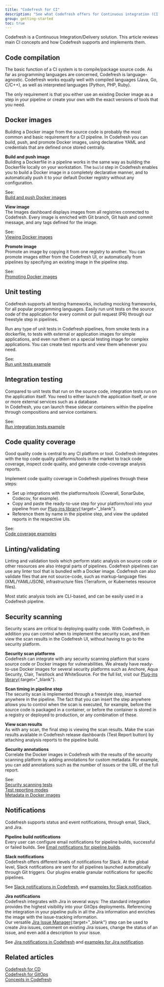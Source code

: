 ```yaml
---
title: "Codefresh for CI"
description: "See what Codefresh offers for Continuous integration (CI) with pipelines"
group: getting-started
toc: true
---
```


<!--Focus on: 
Building Docker images
Compiling code
Running unit tests
Running integration tests
Security scans
Code quality  -->

Codefresh is a Continuous Integration/Delivery solution. This article reviews main CI concepts and how Codefresh supports and implements them.



## Code compilation

The basic function of a CI system is to compile/package source code. As far as programming languages are concerned, Codefresh is language-agnostic. Codefresh works equally well with compiled languages (Java, Go, C/C++), as well as interpreted languages (Python, PHP, Ruby).

The only requirement is that you either use an existing Docker image as a step in your pipeline or create your own with the exact versions of tools that you need.

## Docker images
Building a Docker image from the source code is probably the most common and  basic requirement for a CI pipeline. In Codefresh you can build, push, and promote Docker images, using declarative YAML and credentials that are defined once stored centrally.

**Build and push image**  
Building a Dockerfile in a pipeline works in the same way as building the Dockerfile locally on your workstation. The `build` step in Codefresh enables you to build a Docker image in a completely declarative manner, and to automatically push it to your default Docker registry without any configuration.  

See:    
[Build and push Docker images]({{site.baseurl}}/docs/example-catalog/ci-examples/build-and-push-an-image/)  


**View image**  
The Images dashboard displays images from all registries connected to Codefresh. Every image is enriched with Git branch, Git hash and commit message, and any tags defined for the image. 

See:    
[Viewing Docker images]({{site.baseurl}}/docs/ci-cd-guides/working-with-docker-registries/#viewing-docker-images)



**Promote image**  
Promote an image by copying it from one registry to another. You can promote images either from the Codefresh UI, or automatically from pipelines by specifying an existing image in the pipeline step.

See:    
[Promoting Docker images]({{site.baseurl}}/docs/ci-cd-guides/working-with-docker-registries/#viewing-docker-images)




## Unit testing
Codefresh supports all testing frameworks, including mocking frameworks, for all popular programming languages. Easily run unit tests on the source code of the application for every commit or pull request (PR) through our freestyle step in pipelines. 

Run any type of unit tests in Codefresh pipelines, from smoke tests in a dockerfile, to tests with external or application images for simple applications, and even run them on a special testing image for complex applications.
You can create test reports and view them whenever you need. 

See:  
[Run unit tests example]({{site.baseurl}}/docs/example-catalog/ci-examples/run-unit-tests/)


## Integration testing
Compared to unit tests that run on the source code, integration tests run on the application itself. You need to either launch the application itself, or one or more external services such as a database.  
In Codefresh, you can launch these sidecar containers within the pipeline through compositions and service containers.


See:  
[Run integration tests example]({{site.baseurl}}/docs/example-catalog/ci-examples/run-integrations-tests/)

## Code quality coverage
Good quality code is central to any CI platform or tool. Codefresh integrates with the top code quality platforms/tools in the market to track code coverage, inspect code quality, and generate code-coverage analysis reports. 

Implement code quality coverage in Codefresh pipelines through these steps: 
* Set up integrations with the platforms/tools (Coverall, SonarQube, Codecov, for example). 
* Copy and paste the ready-to-use step for your platform/tool into your pipeline from our [Plug-ins library](https://codefresh.io/steps/){:target="\_blank"}.
* Reference them by name in the pipeline step, and view the updated reports in the respective UIs.

See:  
[Code coverage examples]({{site.baseurl}}/docs/example-catalog/examples/#code-coverage-examples)

## Linting/validating

Linting and validation tools which perform static analysis on source code or other resources are also integral parts of pipelines. Codefresh pipelines can use any linter tool that is bundled with a Docker image. Codefresh can also validate files that are not source-code, such as markup-language files (XML/YAML/JSON), infrastructure files (Terraform, or Kubernetes resource files).  

Most static analysis tools are CLI-based, and can be easily used in a Codefresh pipeline.

## Security scanning
Security scans are critical to deploying quality code. With Codefresh, in addition you can control when to implement the security scan, and then view the scan results in the Codefresh UI, without having to go to the security platform.  

**Security scan platforms**  
Codefresh can integrate with any security scanning platform that scans source code or Docker images for vulnerabilities. We already have ready-to-use Docker images for several security platforms such as Anchore, Aqua Security, Clair, Twistlock and WhiteSource. For the full list, visit our [Plug-ins library](https://codefresh.io/steps/){:target="\_blank"}.

**Scan timing in pipeline step**  
The security scan is implemented through a freestyle step, inserted anywhere in the pipeline. The fact that you can insert the step anywhere allows you to control when the scan is executed, for example, before the source code is packaged in a container, or before the container is stored in a registry or deployed to production, or any combination of these.

**View scan results**  
As with any scan, the final step is viewing the scan results. Make the scan results available in Codefresh release dashboards (Test Report button) by attaching analysis reports to the pipeline build. 

**Security annotations**  
Correlate the Docker images in Codefresh with the results of the security scanning platform by adding annotations for custom metadata. For example, you can add annotations such as the number of issues or the URL of the full report.

See:  
[Security scanning tests]({{site.baseurl}}/docs/testing/security-scanning/)  
[Test reporting modes]({{site.baseurl}}/docs/testing/test-reports/)  
[Metadata in Docker images]({{site.baseurl}}/docs/pipelines//docker-image-metadata/) 


## Notifications
Codefresh supports status and event notifications, through email, Slack, and Jira.

**Pipeline build notifications**  
Every user can configure email notifications for pipeline builds, successful or failed builds. See [Email notifications for pipeline builds]({{site.baseurl}}/docs/administration/user-self-management/user-settings/#email-notifications-for-pipeline-builds).   

**Slack notifications**  
Codefresh offers different levels of notifications for Slack. At the global level, Slack notifications are sent for all pipelines launched automatically through Git triggers. 
Our plugins enable granular notifications for specific pipelines.  

See [Slack notifications in Codefresh]({{site.baseurl}}/docs/integrations/notifications/slack-integration/), and [examples for Slack notification]({{site.baseurl}}/docs/example-catalog/ci-examples/sending-the-notification-to-slack/).

**Jira notifications**  
Codefresh integrates with Jira in several ways:
The standard integration provides the highest visibility into your GitOps deployments. Referencing the integration in your pipeline pulls in all the Jira information and enriches the image with the issue-tracking information.  
Our versatile [Jira Issue Manager](https://codefresh.io/steps/step/jira-issue-manager){:target="\_blank"} step can be used to create Jira issues, comment on existing Jira issues, change the status of an issue, and even add a description to your issue.  
 

See [Jira notifications in Codefresh]({{site.baseurl}}/docs/integrations/notifications/jira-integration/) and [examples for Jira notification]({{site.baseurl}}/docs/example-catalog/ci-examples/sending-the-notification-to-jira/).


## Related articles
[Codefresh for CD]({{site.baseurl}}/docs/getting-started/cd-codefresh/)  
[Codefresh for GitOps]({{site.baseurl}}/docs/getting-started/gitops-codefresh/)  
[Concepts in Codefresh]({{site.baseurl}}/docs/getting-started/concepts/)  






